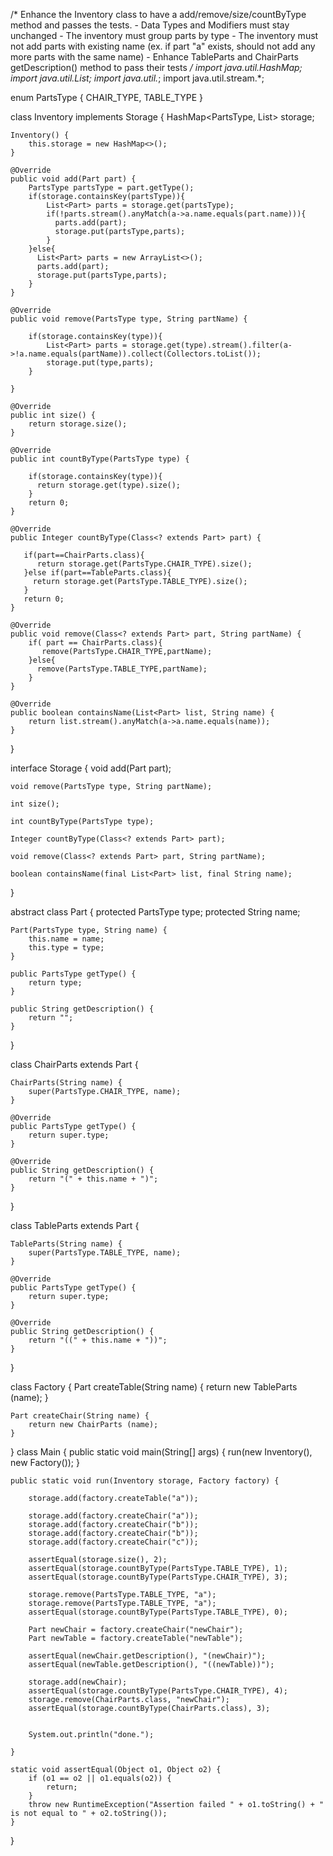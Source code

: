/*
Enhance the Inventory class to have a add/remove/size/countByType method and passes the tests.
    - Data Types and Modifiers must stay unchanged
    - The inventory must group parts by type
    - The inventory must not add parts with existing name (ex. if part "a" exists, should not add any more parts with the same name)
    - Enhance TableParts and ChairParts getDescription() method to pass their tests
 */
import java.util.HashMap;
import java.util.List;
import java.util.*;
import java.util.stream.*;


enum PartsType {
    CHAIR_TYPE, TABLE_TYPE
}

class Inventory implements Storage {
    HashMap<PartsType, List<Part>> storage;

    Inventory() {
        this.storage = new HashMap<>();
    }

    @Override
    public void add(Part part) {
        PartsType partsType = part.getType();
        if(storage.containsKey(partsType)){
            List<Part> parts = storage.get(partsType);
            if(!parts.stream().anyMatch(a->a.name.equals(part.name))){
              parts.add(part);
              storage.put(partsType,parts);
            }
        }else{
          List<Part> parts = new ArrayList<>();
          parts.add(part);
          storage.put(partsType,parts);
        }
    }

    @Override
    public void remove(PartsType type, String partName) {
        
        if(storage.containsKey(type)){
            List<Part> parts = storage.get(type).stream().filter(a->!a.name.equals(partName)).collect(Collectors.toList());
            storage.put(type,parts);
        }

    }

    @Override
    public int size() {
        return storage.size();
    }

    @Override
    public int countByType(PartsType type) {
      
        if(storage.containsKey(type)){
          return storage.get(type).size();
        }
        return 0;
    }

    @Override
    public Integer countByType(Class<? extends Part> part) {

       if(part==ChairParts.class){
          return storage.get(PartsType.CHAIR_TYPE).size();
       }else if(part==TableParts.class){
         return storage.get(PartsType.TABLE_TYPE).size();
       }
       return 0;
    }

    @Override
    public void remove(Class<? extends Part> part, String partName) {
        if( part == ChairParts.class){
           remove(PartsType.CHAIR_TYPE,partName);
        }else{
          remove(PartsType.TABLE_TYPE,partName);
        }
    }

    @Override
    public boolean containsName(List<Part> list, String name) {
        return list.stream().anyMatch(a->a.name.equals(name));
    }
}

interface Storage {
    void add(Part part);

    void remove(PartsType type, String partName);

    int size();

    int countByType(PartsType type);

    Integer countByType(Class<? extends Part> part);

    void remove(Class<? extends Part> part, String partName);

    boolean containsName(final List<Part> list, final String name);
}

abstract class Part {
    protected PartsType type;
    protected String name;

    Part(PartsType type, String name) {
        this.name = name;
        this.type = type;
    }

    public PartsType getType() {
        return type;
    }

    public String getDescription() {
        return "";
    }
}

class ChairParts extends Part {

    ChairParts(String name) {
        super(PartsType.CHAIR_TYPE, name);
    }

    @Override
    public PartsType getType() {
        return super.type;
    }

    @Override
    public String getDescription() {
        return "(" + this.name + ")";
    }
}

class TableParts extends Part {

    TableParts(String name) {
        super(PartsType.TABLE_TYPE, name);
    }

    @Override
    public PartsType getType() {
        return super.type;
    }

    @Override
    public String getDescription() {
        return "((" + this.name + "))";
    }


}

class Factory {
    Part createTable(String name) {
        return new TableParts (name);
    }

    Part createChair(String name) {
        return new ChairParts (name);
    }
}
class Main {
    public static void main(String[] args) {
        run(new Inventory(), new Factory());
    }

    public static void run(Inventory storage, Factory factory) {

        storage.add(factory.createTable("a"));

        storage.add(factory.createChair("a"));
        storage.add(factory.createChair("b"));
        storage.add(factory.createChair("b"));
        storage.add(factory.createChair("c"));

        assertEqual(storage.size(), 2);
        assertEqual(storage.countByType(PartsType.TABLE_TYPE), 1);
        assertEqual(storage.countByType(PartsType.CHAIR_TYPE), 3);

        storage.remove(PartsType.TABLE_TYPE, "a");
        storage.remove(PartsType.TABLE_TYPE, "a");
        assertEqual(storage.countByType(PartsType.TABLE_TYPE), 0);

        Part newChair = factory.createChair("newChair");
        Part newTable = factory.createTable("newTable");

        assertEqual(newChair.getDescription(), "(newChair)");
        assertEqual(newTable.getDescription(), "((newTable))");

        storage.add(newChair);
        assertEqual(storage.countByType(PartsType.CHAIR_TYPE), 4);
        storage.remove(ChairParts.class, "newChair");
        assertEqual(storage.countByType(ChairParts.class), 3); 


        System.out.println("done.");

    }

    static void assertEqual(Object o1, Object o2) {
        if (o1 == o2 || o1.equals(o2)) {
            return;
        }
        throw new RuntimeException("Assertion failed " + o1.toString() + " is not equal to " + o2.toString());
    }

}

